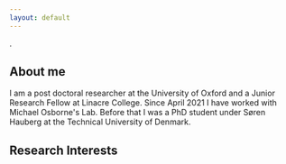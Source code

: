 ```yaml
---
layout: default
---
```


.

## About me

I am a post doctoral researcher at the University of Oxford and a Junior Research Fellow at Linacre College. Since April 2021 I have worked with Michael Osborne's Lab. Before that I was a PhD student under Søren Hauberg at the Technical University of Denmark. 

## Research Interests

